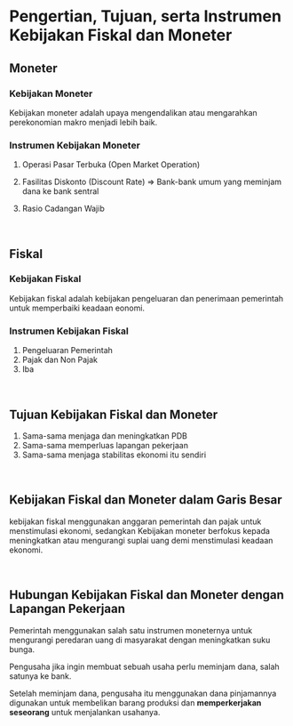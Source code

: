 # Pengertian, Tujuan, serta Instrumen Kebijakan Fiskal dan Moneter

## Moneter

### Kebijakan Moneter

Kebijakan moneter adalah upaya mengendalikan atau mengarahkan perekonomian makro menjadi lebih baik.

### Instrumen Kebijakan Moneter

1. Operasi Pasar Terbuka (Open Market Operation)

2. Fasilitas Diskonto (Discount Rate) => Bank-bank umum yang meminjam dana ke bank sentral

3. Rasio Cadangan Wajib

<br />

## Fiskal

### Kebijakan Fiskal

Kebijakan fiskal adalah kebijakan pengeluaran dan penerimaan pemerintah untuk memperbaiki keadaan eonomi.

### Instrumen Kebijakan Fiskal

1. Pengeluaran Pemerintah
2. Pajak dan Non Pajak
3. Iba

<br />

## Tujuan Kebijakan Fiskal dan Moneter

1. Sama-sama menjaga dan meningkatkan PDB
2. Sama-sama memperluas lapangan pekerjaan
3. Sama-sama menjaga stabilitas ekonomi itu sendiri

<br />

## Kebijakan Fiskal dan Moneter dalam Garis Besar

kebijakan fiskal menggunakan anggaran pemerintah dan pajak untuk menstimulasi ekonomi, sedangkan Kebijakan moneter berfokus kepada meningkatkan atau mengurangi suplai uang demi menstimulasi keadaan ekonomi.

<br />

## Hubungan Kebijakan Fiskal dan Moneter dengan Lapangan Pekerjaan

Pemerintah menggunakan salah satu instrumen moneternya untuk mengurangi peredaran uang di masyarakat dengan meningkatkan suku bunga.

Pengusaha jika ingin membuat sebuah usaha perlu meminjam dana, salah satunya ke bank.

Setelah meminjam dana, pengusaha itu menggunakan dana pinjamannya digunakan untuk membelikan barang produksi dan **memperkerjakan seseorang** untuk menjalankan usahanya.
